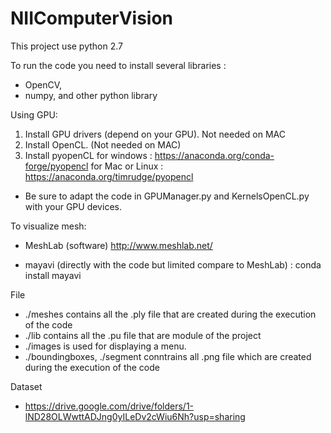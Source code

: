 # NIIComputerVision

This project use python 2.7

To run the code you need to install several libraries :
* OpenCV,
* numpy, and other python library


Using GPU:
1) Install GPU drivers (depend on your GPU). Not needed on MAC
2) Install OpenCL. (Not needed on MAC)
3) Install pyopenCL
    for windows : https://anaconda.org/conda-forge/pyopencl
    for Mac or Linux : https://anaconda.org/timrudge/pyopencl

* Be sure to adapt the code in GPUManager.py and KernelsOpenCL.py with your GPU devices.



To visualize mesh:

* MeshLab (software)
http://www.meshlab.net/

* mayavi (directly with the code but limited compare to MeshLab) :
conda install mayavi

File
* ./meshes contains all the .ply file that are created during the execution of the code
* ./lib contains all the .pu file that are module of the project
* ./images is used for displaying a menu.
* ./boundingboxes, ./segment conntrains all .png file which are created during the execution of the code

Dataset
* https://drive.google.com/drive/folders/1-lND28OLWwttADJng0yILeDv2cWiu6Nh?usp=sharing